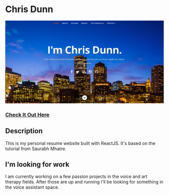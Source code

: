 # Chris Dunn
![ReactJS Resume Website](readme.jpg?raw=true "ReactJS Resume Website")
### <a href="http://www.thechrisdunn.com/">Check It Out Here</a>

## Description
This is my personal resume website built with ReactJS. It's based on the tutorial from Saurabh Mhatre.
</a>

## I'm looking for work
I am currently working on a few passion projects in the voice and art therapy fields. After those are up and running I'll be looking for something in the voice assistant space.  
